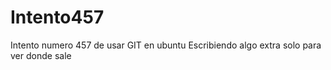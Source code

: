 # Intento457
Intento numero 457 de usar GIT en ubuntu
Escribiendo algo extra solo para ver donde sale
